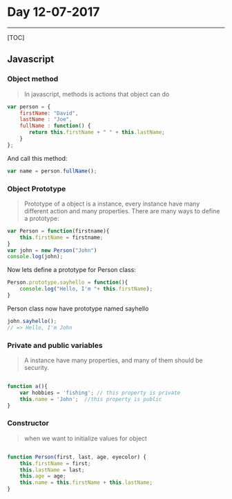 # Day 12-07-2017
---------
[TOC]


## Javascript
### Object method
> In javascript, methods is actions that object can do
>

```javascript
var person = {
    firstName: "David",
    lastName : "Joe",
    fullName : function() {
       return this.firstName + " " + this.lastName;
    }
};
```
And call this method:
```javascript
var name = person.fullName();
```

### Object Prototype
> Prototype of a object is a instance, every instance have many different action and many properties.
> There are many ways to define a prototype:


```javascript
var Person = function(firstname){
	this.firstName = firstname;
}
var john = new Person("John")
console.log(john);
```
Now lets define a prototype for Person class:

```javascript
Person.prototype.sayhello = function(){
	console.log("Hello, I'm "+ this.firstName);
}
```

Person class now have prototype named sayhello 
```javascript
john.sayhello();
// => Hello, I'm John
```

### Private and public variables 
> A instance have many properties, and many of them should be security.
```javascript

function a(){
	var hobbies = 'fishing'; // this property is private
	this.name = 'John';  //this property is public
}
```

### Constructor
> when we want to initialize values for object

```javascript

function Person(first, last, age, eyecolor) {
    this.firstName = first;
    this.lastName = last;
    this.age = age;
    this.name = this.firstName + this.lastName;
}
```



